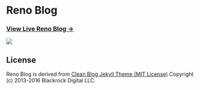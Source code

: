 # Reno Blog

### [View Live Reno Blog &rarr;](https://lsklee1.github.io)

![](http://https://lsklee1.github.io/img/blog-desktop.jpg)


## License

Reno Blog is derived from [Clean Blog Jekyll Theme (MIT License)](https://github.com/BlackrockDigital/startbootstrap-clean-blog-jekyll/)
Copyright (c) 2013-2016 Blackrock Digital LLC.
